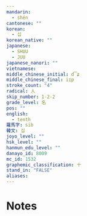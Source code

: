 ```yaml
---
mandarin:
  - shén
cantonese: ""
korean:
  - 십
korean_native: ""
japanese:
  - SHUU
  - JUU
japanese_nanori: ""
vietnamese:
middle_chinese_initial: d͡ʑ
middle_chinese_final: iɪp
stroke_count: "4"
radical: 人
skip_number: 1-2-2
grade_level: 名
pos: ""
english:
  - tenth
羅馬字: sib
韓文: 십
joyo_level: ""
hsk_level: ""
hanmun_edu_level: ""
danayo_id: 8009
mc_id: 1532
graphemic_classification: 十
stand_in: "FALSE"
aliases:
---
```


# Notes
